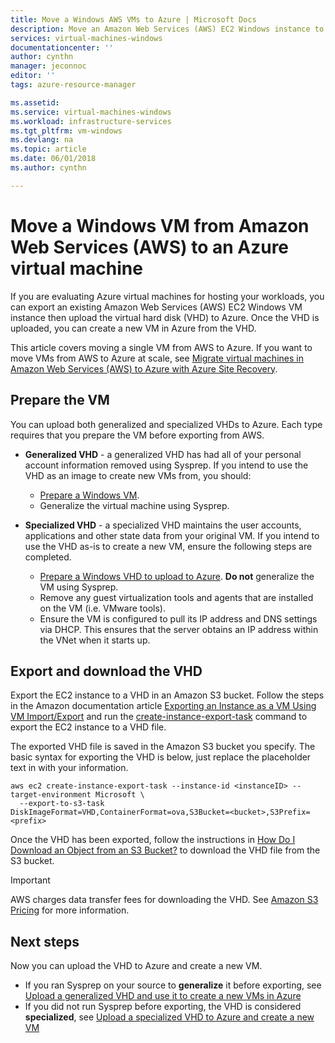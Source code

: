 ```yaml
---
title: Move a Windows AWS VMs to Azure | Microsoft Docs
description: Move an Amazon Web Services (AWS) EC2 Windows instance to an Azure virtual machine. 
services: virtual-machines-windows
documentationcenter: ''
author: cynthn
manager: jeconnoc
editor: ''
tags: azure-resource-manager

ms.assetid: 
ms.service: virtual-machines-windows
ms.workload: infrastructure-services
ms.tgt_pltfrm: vm-windows
ms.devlang: na
ms.topic: article
ms.date: 06/01/2018
ms.author: cynthn

---
```



# Move a Windows VM from Amazon Web Services (AWS) to an Azure virtual machine

If you are evaluating Azure virtual machines for hosting your workloads, you can export an existing Amazon Web Services (AWS) EC2 Windows VM instance then upload the virtual hard disk (VHD) to Azure. Once the VHD is uploaded, you can create a new VM in Azure from the VHD. 

This article covers moving a single VM from AWS to Azure. If you want to move VMs from AWS to Azure at scale, see [Migrate virtual machines in Amazon Web Services (AWS) to Azure with Azure Site Recovery](../../site-recovery/site-recovery-migrate-aws-to-azure.md).

## Prepare the VM 
 
You can upload both generalized and specialized VHDs to Azure. Each type requires that you prepare the VM before exporting from AWS. 

- **Generalized VHD** - a generalized VHD has had all of your personal account information removed using Sysprep. If you intend to use the VHD as an image to create new VMs from, you should: 
 
	* [Prepare a Windows VM](prepare-for-upload-vhd-image.md).  
	* Generalize the virtual machine using Sysprep.  

 
- **Specialized VHD** - a specialized VHD maintains the user accounts, applications and other state data from your original VM. If you intend to use the VHD as-is to create a new VM, ensure the following steps are completed.  
	* [Prepare a Windows VHD to upload to Azure](prepare-for-upload-vhd-image.md). **Do not** generalize the VM using Sysprep. 
	* Remove any guest virtualization tools and agents that are installed on the VM (i.e. VMware tools). 
	* Ensure the VM is configured to pull its IP address and DNS settings via DHCP. This ensures that the server obtains an IP address within the VNet when it starts up.  


## Export and download the VHD 

Export the EC2 instance to a VHD in an Amazon S3 bucket. Follow the steps in the Amazon documentation article [Exporting an Instance as a VM Using VM Import/Export](https://docs.aws.amazon.com/vm-import/latest/userguide/vmexport.html) and run the [create-instance-export-task](https://docs.aws.amazon.com/cli/latest/reference/ec2/create-instance-export-task.html) command to export the EC2 instance to a VHD file. 

The exported VHD file is saved in the Amazon S3 bucket you specify. The basic syntax for exporting the VHD is below, just replace the placeholder text in <brackets> with your information.

```
aws ec2 create-instance-export-task --instance-id <instanceID> --target-environment Microsoft \
  --export-to-s3-task DiskImageFormat=VHD,ContainerFormat=ova,S3Bucket=<bucket>,S3Prefix=<prefix>
```

Once the VHD has been exported, follow the instructions in [How Do I Download an Object from an S3 Bucket?](https://docs.aws.amazon.com/AmazonS3/latest/user-guide/download-objects.html) to download the VHD file from the S3 bucket. 

> [!IMPORTANT]
> AWS charges data transfer fees for downloading the VHD. See [Amazon S3 Pricing](https://aws.amazon.com/s3/pricing/) for more information.


## Next steps

Now you can upload the VHD to Azure and create a new VM. 

- If you ran Sysprep on your source to **generalize** it before exporting, see [Upload a generalized VHD and use it to create a new VMs in Azure](upload-generalized-managed.md)
- If you did not run Sysprep before exporting, the VHD is considered **specialized**, see [Upload a specialized VHD to Azure and create a new VM](create-vm-specialized.md)

 

